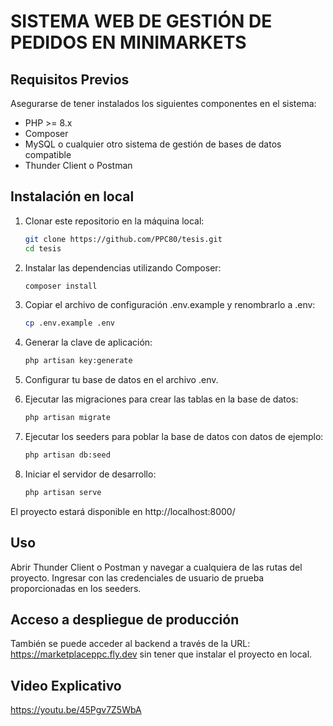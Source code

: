 # SISTEMA WEB DE GESTIÓN DE PEDIDOS EN MINIMARKETS

## Requisitos Previos

Asegurarse de tener instalados los siguientes componentes en el sistema:

- PHP >= 8.x
- Composer
- MySQL o cualquier otro sistema de gestión de bases de datos compatible
- Thunder Client o Postman

## Instalación en local

1. Clonar este repositorio en la máquina local:

   ```bash
   git clone https://github.com/PPC80/tesis.git
   cd tesis

2. Instalar las dependencias utilizando Composer:

    ```bash
    composer install
    
3. Copiar el archivo de configuración .env.example y renombrarlo a .env:

    ```bash
    cp .env.example .env
    
4. Generar la clave de aplicación:

    ```bash
    php artisan key:generate
    
5. Configurar tu base de datos en el archivo .env.

6. Ejecutar las migraciones para crear las tablas en la base de datos:

    ```bash
    php artisan migrate
    
7. Ejecutar los seeders para poblar la base de datos con datos de ejemplo:

    ```bash
    php artisan db:seed
    
8. Iniciar el servidor de desarrollo:

    ```bash
    php artisan serve

El proyecto estará disponible en http://localhost:8000/


## Uso

Abrir Thunder Client o Postman y navegar a cualquiera de las rutas del proyecto.
Ingresar con las credenciales de usuario de prueba proporcionadas en los seeders.

## Acceso a despliegue de producción

También se puede acceder al backend a través de la URL: https://marketplaceppc.fly.dev sin tener que instalar el proyecto en local.


## Video Explicativo

https://youtu.be/45Pgv7Z5WbA
